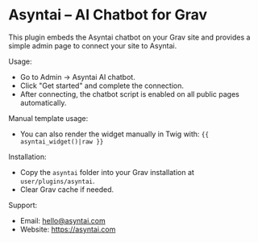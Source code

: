 # Asyntai – AI Chatbot for Grav

This plugin embeds the Asyntai chatbot on your Grav site and provides a simple admin page to connect your site to Asyntai.

Usage:
- Go to Admin → Asyntai AI chatbot.
- Click "Get started" and complete the connection.
- After connecting, the chatbot script is enabled on all public pages automatically.

Manual template usage:
- You can also render the widget manually in Twig with:
  `{{ asyntai_widget()|raw }}`

Installation:
- Copy the `asyntai` folder into your Grav installation at `user/plugins/asyntai`.
- Clear Grav cache if needed.

Support:
- Email: hello@asyntai.com
- Website: https://asyntai.com

